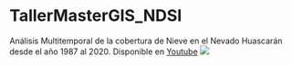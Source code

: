 # TallerMasterGIS_NDSI
Análisis Multitemporal de la cobertura de Nieve en el Nevado Huascarán desde el año 1987 al 2020.
 Disponible en  <a href="https://www.youtube.com/watch?v=tTZoagByKc8" target = "_blank">Youtube</a>
 ![](https://user-images.githubusercontent.com/80126056/120829588-2fb74800-c523-11eb-9df8-cabb6339c881.PNG)
